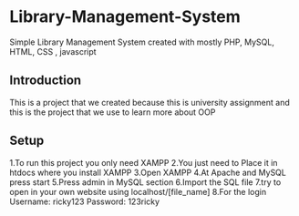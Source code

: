 # Library-Management-System
Simple Library Management System created with mostly PHP, MySQL, HTML, CSS , javascript

## Introduction
This is a project that we created because this is university assignment and this is the project that we use to learn more about OOP 

## Setup
1.To run this project you only need XAMPP 
2.You just need to Place it in htdocs where you install XAMPP 
3.Open XAMPP
4.At Apache and MySQL press start
5.Press admin in MySQL section
6.Import the SQL file
7.try to open in your own website using localhost/[file_name]
8.For the login Username: ricky123 Password: 123ricky
